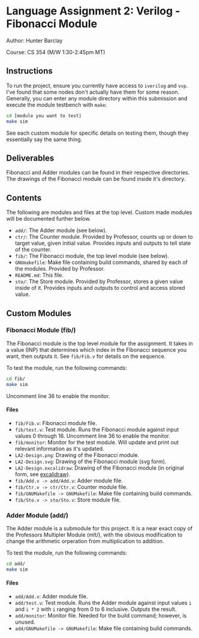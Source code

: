 # Language Assignment 2: Verilog - Fibonacci Module
Author: Hunter Barclay

Course: CS 354 (M/W 1:30-2:45pm MT)

## Instructions

To run the project, ensure you currently have access to `iverilog` and `vvp`.
I've found that some nodes don't actually have them for some reason. Generally,
you can enter any module directory within this submission and execute the module
testbench with `make`:

```bash
cd [module you want to test]
make sim
```

See each custom module for specific details on testing them, though they
essentially say the same thing.

## Deliverables
Fibonacci and Adder modules can be found in their respective directories. The
drawings of the Fibonacci module can be found inside it's directory.

## Contents
The following are modules and files at the top level. Custom made modules will be documented further below.

- `add/`: The Adder module (see below).
- `ctr/`: The Counter module. Provided by Professor, counts up or down to target
  value, given initial value. Provides inputs and outputs to tell state of the
  counter.
- `fib/`: The Fibonacci module, the top level module (see below).
- `GNUmakefile`: Make file containing build commands, shared by each of the
  modules. Provided by Professor.
- `README.md`: This file.
- `sto/`: The Store module. Provided by Professor, stores a given value
  inside of it. Provides inputs and outputs to control and access stored value.

## Custom Modules

### Fibonacci Module (fib/)
The Fibonacci module is the top level module for the assignment. It takes in a
value (INP) that determines which index in the Fibonacci sequence you want, then
outputs it. See `fib/Fib.v` for details on the sequence.

To test the module, run the following commands:

```bash
cd fib/
make sim
```

Uncomment line 36 to enable the monitor.

#### Files
- `fib/Fib.v`: Fibonacci module file.
- `fib/test.v`: Test module. Runs the Fibonacci module against input values 0
  through 16. Uncomment line 36 to enable the monitor.
- `fib/monitor`: Monitor for the test module. Will update and print out relevant
  information as it's updated.
- `LA2-Design.png`: Drawing of the Fibonacci module.
- `LA2-Design.svg`: Drawing of the Fibonacci module (svg form).
- `LA2-Design.excalidraw`: Drawing of the Fibonacci module (in original form,
  see [excalidraw](https://excalidraw.com)).
- `fib/Add.v -> add/Add.v`: Adder module file.
- `fib/Ctr.v -> ctr/Ctr.v`: Counter module file.
- `fib/GNUMakefile -> GNUMakefile`: Make file containing build commands.
- `fib/Sto.v -> sto/Sto.v`: Store module file.

### Adder Module (add/)
The Adder module is a submodule for this project. It is a near exact copy of the
Professors Multipler Module (mlt/), with the obvious modification to change the
arithmetic orperation from multiplication to addition.

To test the module, run the following commands:

```bash
cd add/
make sim
```

#### Files
- `add/Add.v`: Adder module file.
- `add/test.v`: Test module. Runs the Adder module against input values `i` and `i * 2` with `i` ranging from 0 to 6 inclusive. Outputs the result.
- `add/monitor`: Monitor file. Needed for the build command; however, is unused.
- `add/GNUMakefile -> GNUMakefile`: Make file containing build commands.

